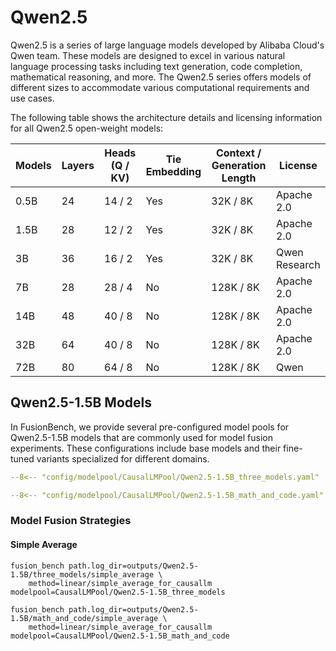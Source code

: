 # Qwen2.5

Qwen2.5 is a series of large language models developed by Alibaba Cloud's Qwen team. These models are designed to excel in various natural language processing tasks including text generation, code completion, mathematical reasoning, and more. The Qwen2.5 series offers models of different sizes to accommodate various computational requirements and use cases.

The following table shows the architecture details and licensing information for all Qwen2.5 open-weight models:

| Models | Layers | Heads (Q / KV) | Tie Embedding | Context / Generation Length | License       |
| ------ | ------ | -------------- | ------------- | --------------------------- | ------------- |
| 0.5B   | 24     | 14 / 2         | Yes           | 32K / 8K                    | Apache 2.0    |
| 1.5B   | 28     | 12 / 2         | Yes           | 32K / 8K                    | Apache 2.0    |
| 3B     | 36     | 16 / 2         | Yes           | 32K / 8K                    | Qwen Research |
| 7B     | 28     | 28 / 4         | No            | 128K / 8K                   | Apache 2.0    |
| 14B    | 48     | 40 / 8         | No            | 128K / 8K                   | Apache 2.0    |
| 32B    | 64     | 40 / 8         | No            | 128K / 8K                   | Apache 2.0    |
| 72B    | 80     | 64 / 8         | No            | 128K / 8K                   | Qwen          |

## Qwen2.5-1.5B Models

In FusionBench, we provide several pre-configured model pools for Qwen2.5-1.5B models that are commonly used for model fusion experiments. These configurations include base models and their fine-tuned variants specialized for different domains.

```yaml title="config/modelpool/CausalLMPool/Qwen2.5-1.5B_three_models.yaml"
--8<-- "config/modelpool/CausalLMPool/Qwen2.5-1.5B_three_models.yaml"
```

```yaml title="config/modelpool/CausalLMPool/Qwen2.5-1.5B_math_and_code.yaml"
--8<-- "config/modelpool/CausalLMPool/Qwen2.5-1.5B_math_and_code.yaml"
```

### Model Fusion Strategies

#### Simple Average

```shell
fusion_bench path.log_dir=outputs/Qwen2.5-1.5B/three_models/simple_average \
    method=linear/simple_average_for_causallm modelpool=CausalLMPool/Qwen2.5-1.5B_three_models
```

```shell
fusion_bench path.log_dir=outputs/Qwen2.5-1.5B/math_and_code/simple_average \
    method=linear/simple_average_for_causallm modelpool=CausalLMPool/Qwen2.5-1.5B_math_and_code
```
